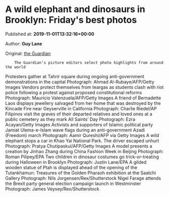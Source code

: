 
# A wild elephant and dinosaurs in Brooklyn: Friday's best photos

Published at: **2019-11-01T13:32:16+00:00**

Author: **Guy Lane**

Original: [the Guardian](https://www.theguardian.com/news/gallery/2019/nov/01/a-wild-elephant-and-dinosaurs-in-brooklyn-fridays-best-photos)


        The Guardian’s picture editors select photo highlights from around the world
      
Protesters gather at Tahrir square during ongoing anti-government demonstrations in the capital
Photograph: Ahmad Al-Rubaye/AFP/Getty Images
Vendors protect themselves from teargas as students clash with riot police following a protest against proposed constitutional reforms
Photograph: Mauricio Valenzuela/AFP/Getty Images
A friend of Bernadette Laos displays jewellery salvaged from her home that was destroyed by the Kincade Fire near Geyserville in California
Photograph: Charlie Riedel/AP
Filipinos visit the graves of their departed relatives and loved ones at a public cemetery as they mark All Saints’ Day
Photograph: Ezra Acayan/Getty Images
Activists and supporters of Islamic political party Jamiat Ulema-e-Islam wave flags during an anti-government Azadi (Freedom) march
Photograph: Aamir Qureshi/AFP via Getty Images
A wild elephant stops a car in Khao Yai National Park. The driver escaped unhurt
Photograph: Pratya Chutipaskul/AFP/Getty Images
A model presents a creation by Jinhao Zhang during China Fashion Week in Beijing
Photograph: Roman Pilipey/EPA
Two children in dinosaur costumes go trick-or-treating during Halloween in Brooklyn
Photograph: Justin Lane/EPA
A gilded wooden statue of Ptah is displayed ahead of the opening of the Tutankhamun: Treasures of the Golden Pharaoh exhibition at the Saatchi Gallery
Photograph: Nils Jorgensen/Rex/Shutterstock
Nigel Farage attends the Brexit party general election campaign launch in Westminster
Photograph: James Veysey/Rex/Shutterstock
